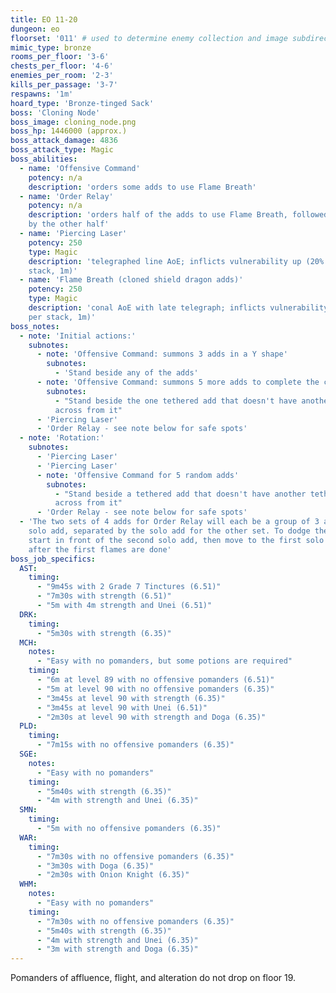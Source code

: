 ```yaml
---
title: EO 11-20
dungeon: eo
floorset: '011' # used to determine enemy collection and image subdirectory
mimic_type: bronze
rooms_per_floor: '3-6'
chests_per_floor: '4-6'
enemies_per_room: '2-3'
kills_per_passage: '3-7'
respawns: '1m'
hoard_type: 'Bronze-tinged Sack'
boss: 'Cloning Node'
boss_image: cloning_node.png
boss_hp: 1446000 (approx.)
boss_attack_damage: 4836
boss_attack_type: Magic
boss_abilities:
  - name: 'Offensive Command'
    potency: n/a
    description: 'orders some adds to use Flame Breath'
  - name: 'Order Relay'
    potency: n/a
    description: 'orders half of the adds to use Flame Breath, followed shortly
    by the other half'
  - name: 'Piercing Laser'
    potency: 250
    type: Magic
    description: 'telegraphed line AoE; inflicts vulnerability up (20% per
    stack, 1m)'
  - name: 'Flame Breath (cloned shield dragon adds)'
    potency: 250
    type: Magic
    description: 'conal AoE with late telegraph; inflicts vulnerability up (20%
    per stack, 1m)'
boss_notes:
  - note: 'Initial actions:'
    subnotes:
      - note: 'Offensive Command: summons 3 adds in a Y shape'
        subnotes:
          - 'Stand beside any of the adds'
      - note: 'Offensive Command: summons 5 more adds to complete the circle'
        subnotes:
          - "Stand beside the one tethered add that doesn't have another tether
          across from it"
      - 'Piercing Laser'
      - 'Order Relay - see note below for safe spots'
  - note: 'Rotation:'
    subnotes:
      - 'Piercing Laser'
      - 'Piercing Laser'
      - note: 'Offensive Command for 5 random adds'
        subnotes:
          - "Stand beside a tethered add that doesn't have another tether
          across from it"
      - 'Order Relay - see note below for safe spots'
  - 'The two sets of 4 adds for Order Relay will each be a group of 3 and a
    solo add, separated by the solo add for the other set. To dodge the flames,
    start in front of the second solo add, then move to the first solo add
    after the first flames are done'
boss_job_specifics:
  AST:
    timing:
      - "9m45s with 2 Grade 7 Tinctures (6.51)"
      - "7m30s with strength (6.51)"
      - "5m with 4m strength and Unei (6.51)"
  DRK:
    timing:
      - "5m30s with strength (6.35)"
  MCH:
    notes:
      - "Easy with no pomanders, but some potions are required"
    timing:
      - "6m at level 89 with no offensive pomanders (6.51)"
      - "5m at level 90 with no offensive pomanders (6.35)"
      - "3m45s at level 90 with strength (6.35)"
      - "3m45s at level 90 with Unei (6.51)"
      - "2m30s at level 90 with strength and Doga (6.35)"
  PLD:
    timing:
      - "7m15s with no offensive pomanders (6.35)"
  SGE:
    notes:
      - "Easy with no pomanders"
    timing:
      - "5m40s with strength (6.35)"
      - "4m with strength and Unei (6.35)"
  SMN:
    timing:
      - "5m with no offensive pomanders (6.35)"
  WAR:
    timing:
      - "7m30s with no offensive pomanders (6.35)"
      - "3m30s with Doga (6.35)"
      - "2m30s with Onion Knight (6.35)"
  WHM:
    notes:
      - "Easy with no pomanders"
    timing:
      - "7m30s with no offensive pomanders (6.35)"
      - "5m40s with strength (6.35)"
      - "4m with strength and Unei (6.35)"
      - "3m with strength and Doga (6.35)"
---
```


Pomanders of affluence, flight, and alteration do not drop on floor 19.
